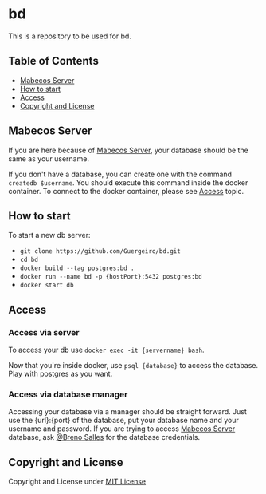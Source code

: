 # bd
This is a repository to be used for bd.

## Table of Contents
- [Mabecos Server](#mabecos-server)
- [How to start](#how-to-start)
- [Access](#access)
- [Copyright and License](#copyright-and-license)

## Mabecos Server
If you are here because of [Mabecos Server](https://github.com/Guergeiro/mabecos-server), your database should be the same as your username.

If you don't have a database, you can create one with the command `createdb $username`. You should execute this command inside the docker container. To connect to the docker container, please see [Access](#access) topic.
## How to start
To start a new db server:
- `git clone https://github.com/Guergeiro/bd.git`
- `cd bd`
- `docker build --tag postgres:bd .`
- `docker run --name bd -p {hostPort}:5432 postgres:bd`
- `docker start db`

## Access
### Access via server
To access your db use `docker exec -it {servername} bash`.

Now that you're inside docker, use `psql {database}` to access the database. Play with postgres as you want.
### Access via database manager
Accessing your database via a manager should be straight forward. Just use the {url}:{port} of the database, put your database name and your username and password. If you are trying to access [Mabecos Server](https://github.com/Guergeiro/mabecos-server) database, ask [@Breno Salles](https://github.com/Guergeiro) for the database credentials.

## Copyright and License
Copyright and License under [MIT License](https://github.com/Guergeiro/bd/blob/master/LICENSE)
